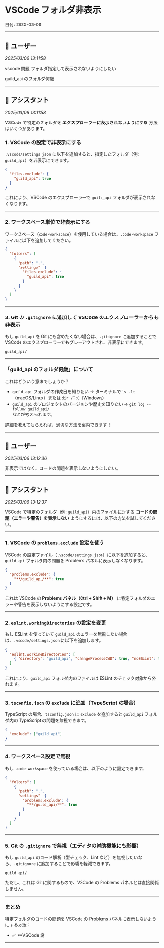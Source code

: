 # VSCode フォルダ非表示

日付: 2025-03-06

---

## 👤 ユーザー
*2025/03/06 13:11:58*

vscode 問題 フォルダ指定して表示されないようにしたい

guild_api のフォルダ何歳

---

## 🤖 アシスタント
*2025/03/06 13:11:58*

VSCode で特定のフォルダを **エクスプローラーに表示されないようにする** 方法はいくつかあります。

### 1. **VSCode の設定で非表示にする**
`.vscode/settings.json` に以下を追加すると、指定したフォルダ（例: `guild_api`）を非表示にできます。

```json
{
  "files.exclude": {
    "guild_api": true
  }
}
```

これにより、VSCode のエクスプローラーで `guild_api` フォルダが表示されなくなります。

---

### 2. **ワークスペース単位で非表示にする**
ワークスペース（`code-workspace`）を使用している場合は、`.code-workspace` ファイルに以下を追加してください。

```json
{
  "folders": [
    {
      "path": ".",
      "settings": {
        "files.exclude": {
          "guild_api": true
        }
      }
    }
  ]
}
```

---

### 3. **Git の `.gitignore` に追加して VSCode のエクスプローラーからも非表示**
もし `guild_api` を Git にも含めたくない場合は、`.gitignore` に追加することで VSCode のエクスプローラーでもグレーアウトされ、非表示にできます。

```
guild_api/
```

---

### 「guild_api のフォルダ何歳」について
これはどういう意味でしょうか？  
- `guild_api` フォルダの作成日を知りたい → ターミナルで `ls -lt`（macOS/Linux）または `dir /T:C`（Windows）  
- `guild_api` のプロジェクトのバージョンや歴史を知りたい → `git log --follow guild_api/`  
などが考えられます。

詳細を教えてもらえれば、適切な方法を案内できます！

---

## 👤 ユーザー
*2025/03/06 13:12:36*

非表示ではなく、コードの問題を表示しないようにしたい。

---

## 🤖 アシスタント
*2025/03/06 13:12:37*

VSCode で特定のフォルダ（例: `guild_api`）内のファイルに対する **コードの問題（エラーや警告）を表示しない** ようにするには、以下の方法を試してください。

---

### 1. **VSCode の `problems.exclude` 設定を使う**
VSCode の設定ファイル（`.vscode/settings.json`）に以下を追加すると、`guild_api` フォルダ内の問題を Problems パネルに表示しなくなります。

```json
{
  "problems.exclude": {
    "**/guild_api/**": true
  }
}
```

これは VSCode の **Problems パネル（Ctrl + Shift + M）** に特定フォルダのエラーや警告を表示しないようにする設定です。

---

### 2. **`eslint.workingDirectories` の設定を変更**
もし ESLint を使っていて `guild_api` のエラーを無視したい場合は、`.vscode/settings.json` に以下を追加します。

```json
{
  "eslint.workingDirectories": [
    { "directory": "guild_api", "changeProcessCWD": true, "noESLint": true }
  ]
}
```

これにより、`guild_api` フォルダ内のファイルは ESLint のチェック対象から外れます。

---

### 3. **`tsconfig.json` の `exclude` に追加（TypeScript の場合）**
TypeScript の場合、`tsconfig.json` に `exclude` を追加すると `guild_api` フォルダ内の TypeScript の問題を無視できます。

```json
{
  "exclude": ["guild_api"]
}
```

---

### 4. **ワークスペース設定で無視**
もし `.code-workspace` を使っている場合は、以下のように設定できます。

```json
{
  "folders": [
    {
      "path": ".",
      "settings": {
        "problems.exclude": {
          "**/guild_api/**": true
        }
      }
    }
  ]
}
```

---

### 5. **Git の `.gitignore` で無視（エディタの補助機能にも影響）**
もし `guild_api` のコード解析（型チェック、Lint など）を無視したいなら、`.gitignore` に追加することで影響を軽減できます。

```
guild_api/
```

ただし、これは Git に関するもので、VSCode の Problems パネルとは直接関係しません。

---

### **まとめ**
特定フォルダのコードの問題を VSCode の Problems パネルに表示しないようにする方法：
- ✅ **VSCode 設

---
